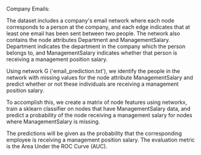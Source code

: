 Company Emails:

The dataset includes a company's email network where each node corresponds to a person at the company, and each edge indicates that at least one email has been sent between two people. The network also contains the node attributes Department and ManagementSalary. Department indicates the department in the company which the person belongs to, and ManagementSalary indicates whether that person is receiving a management position salary.

Using network G ('email_prediction.txt'), we identify the people in the network with missing values for the node attribute ManagementSalary and predict whether or not these individuals are receiving a management position salary.

To accomplish this, we create a matrix of node features using networkx, train a sklearn classifier on nodes that have ManagementSalary data, and predict a probability of the node receiving a management salary for nodes where ManagementSalary is missing.

The predictions will be given as the probability that the corresponding employee is receiving a management position salary. The evaluation metric is the Area Under the ROC Curve (AUC).
